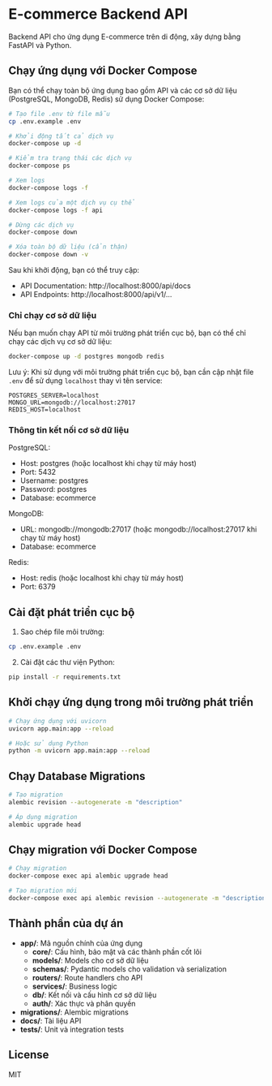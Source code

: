 # E-commerce Backend API

Backend API cho ứng dụng E-commerce trên di động, xây dựng bằng FastAPI và Python.

## Chạy ứng dụng với Docker Compose

Bạn có thể chạy toàn bộ ứng dụng bao gồm API và các cơ sở dữ liệu (PostgreSQL, MongoDB, Redis) sử dụng Docker Compose:

```bash
# Tạo file .env từ file mẫu
cp .env.example .env

# Khởi động tất cả dịch vụ
docker-compose up -d

# Kiểm tra trạng thái các dịch vụ
docker-compose ps

# Xem logs
docker-compose logs -f

# Xem logs của một dịch vụ cụ thể
docker-compose logs -f api

# Dừng các dịch vụ
docker-compose down

# Xóa toàn bộ dữ liệu (cẩn thận)
docker-compose down -v
```

Sau khi khởi động, bạn có thể truy cập:
- API Documentation: http://localhost:8000/api/docs
- API Endpoints: http://localhost:8000/api/v1/...

### Chỉ chạy cơ sở dữ liệu

Nếu bạn muốn chạy API từ môi trường phát triển cục bộ, bạn có thể chỉ chạy các dịch vụ cơ sở dữ liệu:

```bash
docker-compose up -d postgres mongodb redis
```

Lưu ý: Khi sử dụng với môi trường phát triển cục bộ, bạn cần cập nhật file `.env` để sử dụng `localhost` thay vì tên service:

```
POSTGRES_SERVER=localhost
MONGO_URL=mongodb://localhost:27017
REDIS_HOST=localhost
```

### Thông tin kết nối cơ sở dữ liệu

PostgreSQL:
- Host: postgres (hoặc localhost khi chạy từ máy host)
- Port: 5432
- Username: postgres
- Password: postgres
- Database: ecommerce

MongoDB:
- URL: mongodb://mongodb:27017 (hoặc mongodb://localhost:27017 khi chạy từ máy host)
- Database: ecommerce

Redis:
- Host: redis (hoặc localhost khi chạy từ máy host)
- Port: 6379

## Cài đặt phát triển cục bộ

1. Sao chép file môi trường:

```bash
cp .env.example .env
```

2. Cài đặt các thư viện Python:

```bash
pip install -r requirements.txt
```

## Khởi chạy ứng dụng trong môi trường phát triển

```bash
# Chạy ứng dụng với uvicorn
uvicorn app.main:app --reload

# Hoặc sử dụng Python
python -m uvicorn app.main:app --reload
```

## Chạy Database Migrations

```bash
# Tạo migration
alembic revision --autogenerate -m "description"

# Áp dụng migration
alembic upgrade head
```

## Chạy migration với Docker Compose

```bash
# Chạy migration
docker-compose exec api alembic upgrade head

# Tạo migration mới
docker-compose exec api alembic revision --autogenerate -m "description"
```

## Thành phần của dự án

- **app/**: Mã nguồn chính của ứng dụng
  - **core/**: Cấu hình, bảo mật và các thành phần cốt lõi
  - **models/**: Models cho cơ sở dữ liệu
  - **schemas/**: Pydantic models cho validation và serialization
  - **routers/**: Route handlers cho API
  - **services/**: Business logic
  - **db/**: Kết nối và cấu hình cơ sở dữ liệu
  - **auth/**: Xác thực và phân quyền
- **migrations/**: Alembic migrations
- **docs/**: Tài liệu API
- **tests/**: Unit và integration tests

## License

MIT